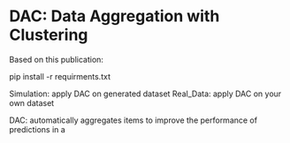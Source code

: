 # DAC: Data Aggregation with Clustering

Based on this publication: <insert link>

pip install -r requirments.txt

Simulation: apply DAC on generated dataset
Real_Data: apply DAC on your own dataset

DAC: automatically aggregates items to improve the performance of predictions in a 
